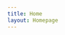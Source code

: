 ```yaml
---
title: Home
layout: Homepage
---
```

<!-- no-content
  Content here not used, see ``src/layouts/Homepage``
  Please edit Homepage layout instead.
-->
